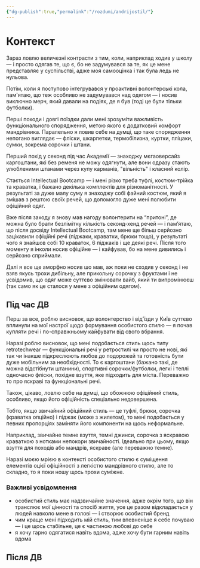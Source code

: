 ```yaml
---
{"dg-publish":true,"permalink":"/rozdumi/andrijostil/"}
---
```


# Контекст
Зараз ловлю величезні контрасти з тим, коли, наприклад ходив у школу — і просто одягав те, що є, бо не задумувався за те, як це мене представляє у суспільстві, адже моя самооцінка і так була ледь не нульова.

Потім, коли я поступово інтегрувався у проактивні волонтерські кола, пам'ятаю, що теж особливо не задумувався над одягом — і носив виключно мерч, який давали на подіях, де я був (тоді це були тільки футболки).

Перші походи і довгі поїздки дали мені зрозуміти важливість функціонального спорядження, метою якого є додатковий комфорт мандрівника. Паралельно я ловив себе на думці, що таке спорядження непогано виглядає — фліски, шкарпетки, термобілизна, куртки, пліцаки, сумки, зокрема сорочки і штани.

Перший похід у секонд під час Академії — знаходжу мєгаоверсайз каргоштани, які без ременя не можу одягнути, але вони одразу стають улюбленими штанами через купу карманів, "вільність" і класний колір.

Стається Intellectual Bootcamp — і мені різко треба туфлі, костюм-трійка та краватка, і бажано декілька комплектів для різноманітності. У результаті за дуже малу суму я знаходжу собі файний костюм, який я змішав з рештою своїх речей, що допомогло дуже мені полюбити офіційний одяг.

Вже після заходу я знову мав нагоду волонтерити на “притоні”, де можна було брати безлімітну кількість секонд-хенд речей — і пам’ятаю, що після досвіду Intellectual Bootcamp, там мене ще більш серйозно зацікавили офіційні речі (піджаки, краватки, брюки тощо), у результаті чого я знайшов собі 10 краваток, 6 піджаків і ще деякі речі. Після того моменту я інколи носив офіційне — і кайфував, бо на мене дивились і серйозно сприймали.

Далі я все ще аморфно носив шо мав, аж поки не сходив у секонд і не взяв якусь трохи дибільну, але прикольну сорочку з фруктами і не усвідомив, що одяг може суттєво змінювати вайб, який ти випромінюєш (так само як це сталося у мене з офіційним одягом).
## Під час ДВ
Перш за все, роблю висновок, що волонтерство і від’їзди у Київ суттєво вплинули на мої настрої щодо формування особистого стилю — я почав купляти речі і по-справжньому кайфувати від свого вбрання.

Наразі роблю висновок, що мені подобається стиль щось типу retrotechwear — функціональні речі у ретростилі чи просто не нові, які так чи інакше підкреслюють любов до подорожей та готовність бути дуже мобільним за необхідності. То є каргоштани (бажано такі, де можна відстібнути штанини), спортивні сорочки/футболки, легкі і теплі одночасно фліски, похідне взуття, яке підходить для міста. Переважно то про яскраві та функціональні речі.

Також, цікаво, ловлю себе на думці, що обожнюю офіційний стиль, особливо, якщо його офіційність спеціально недовершена.

Тобто, якщо звичайний офіційний стиль — це туфлі, брюки, сорочка (краватка опційно) і піджак (може з жилетом), то мені подобається у певних пропорціях заміняти його компоненти на щось неформальне.

Наприклад, звичайне темне взуття, темні джинси, сорочка з яскравою краваткою з нотками непокори звичайності. Ідеально при цьому, якщо взуття для походів або мандрів, яскраве (але переважно темне).

Наразі моєю мрією в контексті особистого стилю є суміщення елементів оцієї офіційності з легкістю мандрівного стилю, але то складно, то я поки ношу щось трохи суміжне.
### Важливі усвідомлення
- особистий стиль має надзвичайне значення, адже окрім того, що він транслює мої цінності та спосіб життя, усе це разом відкладається у людей навколо мене в голові — і створює особистий бренд
- чим краще мені підходить мій стиль, тим впевненіше я себе почуваю — і це щось стабільне, це є частиною любові до себе
- я хочу гарно одягатися навіть вдома, адже хочу бути гарним навіть вдома
## Після ДВ
